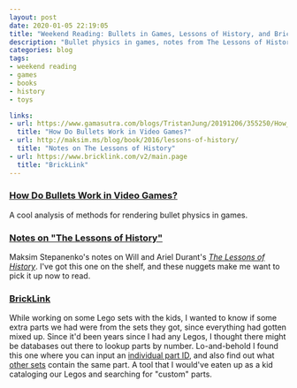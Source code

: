 ```yaml
---
layout: post
date: 2020-01-05 22:19:05
title: "Weekend Reading: Bullets in Games, Lessons of History, and BrickLink"
description: "Bullet physics in games, notes from The Lessons of History, and BrickLink's Lego database."
categories: blog
tags:
- weekend reading
- games
- books
- history
- toys

links:
- url: https://www.gamasutra.com/blogs/TristanJung/20191206/355250/How_Do_Bullets_Work_in_Video_Games.php
  title: "How Do Bullets Work in Video Games?"
- url: http://maksim.ms/blog/book/2016/lessons-of-history/
  title: "Notes on The Lessons of History"
- url: https://www.bricklink.com/v2/main.page
  title: "BrickLink"
---
```


### [How Do Bullets Work in Video Games?](https://www.gamasutra.com/blogs/TristanJung/20191206/355250/How_Do_Bullets_Work_in_Video_Games.php "How Do Bullets Work in Video Games?")

A cool analysis of methods for rendering bullet physics in games.

### [Notes on "The Lessons of History"](http://maksim.ms/blog/book/2016/lessons-of-history/ "Notes on The Lessons of History")

Maksim Stepanenko's notes on Will and Ariel Durant's _[The Lessons of History](https://www.goodreads.com/book/show/174713.The_Lessons_of_History "The Lessons of History")_. I've got this one on the shelf, and these nuggets make me want to pick it up now to read.

### [BrickLink](https://www.bricklink.com/v2/main.page "BrickLink")

While working on some Lego sets with the kids, I wanted to know if some extra parts we had were from the sets they got, since everything had gotten mixed up. Since it'd been years since I had any Legos, I thought there might be databases out there to lookup parts by number. Lo-and-behold I found this one where you can input an [individual part ID](https://www.bricklink.com/v2/catalog/catalogitem.page?P=3795&idColor=34#T=C&C=34 "BrickLink part"), and also find out what [other sets](https://www.bricklink.com/v2/catalog/catalogitem.page?S=41188-1#T=S "BrickLink set") contain the same part. A tool that I would've eaten up as a kid cataloging our Legos and searching for "custom" parts.
